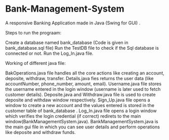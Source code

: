 # Bank-Management-System
A responsive Banking Application made in Java (Swing for GUI) .

Steps to run the prograam:

Create a database named bank_database (Code is given in bank_database.sql file)
Run the TestDB file to check if the Sql database is connected or not.
Run the Log_In.java file.

Working of different java file:

BakOperations.java file handles all the core actions like creating an account, deposite, withdraw, transfer.
Details.java fies returns the user data (like accountNumber, phone_number, amount, email).
Username.java file stores the username entered in the login window (username is later used to fetch customer details).
Deposite.java and Withdraw.java file is used to create deposite and withdaw window respectively.
Sign_Up.java file opens a window to create a new account and the values entered is stored in the customer table of bank_database .
Log_In.java file opens a login window which verifies the login credential (if correct) redirets to the main window(BankManagementSystem.java).
BankManagementSystem.java is the main gui file in which you can see user details and perform operations like deposite and withdraw funds.
